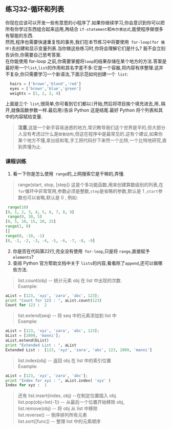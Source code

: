 ## 练习32-循环和列表
你现在应该可以开发一些有意思的小程序了.如果你继续学习,你会意识到你可以把所有你学过东西组合起来运用,再结合 `if-statement`和`布尔表达式`,能使程序做很多有智能的东西.  
然而,程序也需要快速重复性的事务,我们在本节练习中将要使用` for-loop(for 循环)`去创建和显示变量列表.当你做这些练习时,你将会理解它们是什么? 我不会立刻告诉你,你需要自己思考答案.  
在你能使用 for-loop 之前,你需要掌握将`loop`的结果存储在某个地方的方法.答案是最好用一个`list`,`list`的作用和其名字差不多:它是一个容器,将内容有序整理.这并不复杂,你只需要学习一个新语法,下面示范如何创建一个` list`:
```py
  hairs = ['brown','blond','red']
  eyes = ['brown','blue','green']
  weights = [1, 2, 3, 4]
```
上面是三个` list`,很简单,你可看到它们都以`[`开始,然后将项目挨个填充进去,用`,`隔开,就像函数参数一样.最后用`]`告诉 Python 这是结尾.最好 Python 将个列表和其中的内容赋给变量.  
  > **注意**,这是一个新手容易迷惑的地方,常识教导我们这个世界是平的,但大部分人没有考虑过什么是`嵌套结构`,但这在程序中是最常见的.这有个建议,如果你某个地方不懂,拿出纸和笔,手工把代码抄下来然一个比特,一个比特地研究,直到弄懂为止.

### 课程训练
1. 看一下你是怎么使用` range`的,上网搜索它是干嘛的,弄懂.
> range(start, stop, [step]) 这是个多功能函数,用来创建算数级别的列表,在 `for`循环中非常常用,参数必须是整数,`step`是省略的参数,默认是 1 ,`start`参数也可以省略,默认是 0 ,  例如:
```py
 range(10)
[0, 1, 2, 3, 4, 5, 6, 7, 8, 9]
 range(0, 30, 5)
[0, 5, 10, 15, 20, 25]
range(1, 0)
[]
range(0, -10, -1)
[0, -1, -2, -3, -4, -5, -6, -7, -8, -9]
```
2. 你是否在代码第22行,完全没有使用` for-loop`,只是将 `range`,直接赋予` elements`?
3. 查阅 Python 官方帮助文档中关于 `lists`的内容,看看除了`append`,还可以做哪些方法.
>  list.count(obj) -- 统计元素 obj 在 list 中出现的次数.  
> Example:
 ```py
aList = [123, 'xyz', 'zara', 'abc', 123];
print "Count for 123 : ", aList.count(123)
Count for 123 :  2
```
> list.extend(seq) -- 将 seq 中的元素添加到 list 中  
> Example:
```py
aList = [123, 'xyz', 'zara', 'abc', 123];
bList = [2009, 'manni'];
aList.extend(bList)
print "Extended List : ", aList
Extended List :  [123, 'xyz', 'zara', 'abc', 123, 2009, 'manni']
```
> list.index(obj) -- 返回 obj 在 list 中的索引位置  
> Example:
```py
aList = [123, 'xyz', 'zara', 'abc'];
print "Index for xyz : ", aList.index( 'xyz' )
Index for xyz :  1
```
> 还有 list.insert(index, obj) --在制定位置插入 obj.  
> list.pop(obj=list(-1)) -- 从最后一个位置开始移除 obj,  
> list.remove(obj) -- 将 obj 从 list 中移除  
> list.reverse() -- 倒序排列所有元素  
> list.sort([func]) -- 整理 list 中的元素顺序
